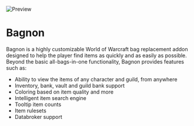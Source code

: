 ![Preview](http://jaliborc.com/images/addons/slides/watsup.jpg)

# Bagnon
Bagnon is a highly customizable World of Warcraft bag replacement addon designed to help the player find items as quickly and as easily as possible. Beyond the basic all-bags-in-one functionality, Bagnon provides features such as:
* Ability to view the items of any character and guild, from anywhere
* Inventory, bank, vault and guild bank support
* Coloring based on item quality and more
* Intelligent item search engine
* Tooltip item counts
* Item rulesets
* Databroker support
